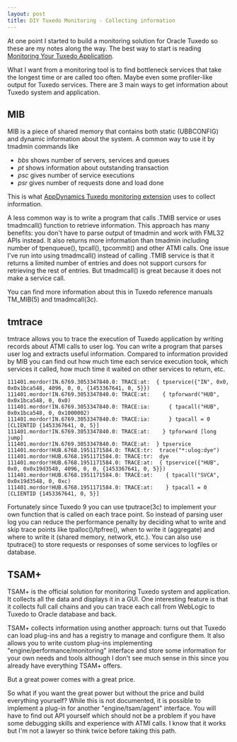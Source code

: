 ```yaml
---
layout: post
title: DIY Tuxedo Monitoring - Collecting information
---
```


At one point I started to build a monitoring solution for Oracle Tuxedo so these are my notes along the way. The best way to start is reading [Monitoring Your Tuxedo Application](https://docs.oracle.com/cd/E13161_01/tuxedo/docs10gr3/ada/admon.html).

What I want from a monitoring tool is to find bottleneck services that take the longest time or are called too often. Maybe even some profiler-like output for Tuxedo services. There are 3 main ways to get information about Tuxedo system and application.

## MIB

MIB is a piece of shared memory that contains both static (UBBCONFIG) and dynamic information about the system. A common way to use it by tmadmin commands like

- *bbs* shows number of servers, services and queues
- *pt* shows information about outstanding transaction
- *psc* gives number of service executions
- *psr* gives number of requests done and load done

This is what [AppDynamics Tuxedo monitoring extension](https://github.com/Appdynamics/tuxedo-monitoring-extension) uses to collect information.

A less common way is to write a program that calls .TMIB service or uses tmadmcall() function to retrieve information. This approach has many benefits: you don't have to parse output of tmadmin and work with FML32 APIs instead. It also returns more information than tmadmin including number of tpenqueue(), tpcall(), tpcommit() and other ATMI calls.  One issue I've run into using tmadmcall() instead of calling .TMIB service is that it returns a limited number of entries and does not support cursors for retrieving the rest of entries. But tmadmcall() is great because it does not make a service call.

You can find more information about this in Tuxedo reference manuals TM_MIB(5) and tmadmcall(3c).

## tmtrace

tmtrace allows you to trace the execution of Tuxedo application by writing records about ATMI calls to user log. You can write a program that parses user log and extracts useful information. Compared to information provided by MIB you can find out how much time each service execution took, which services it called, how much time it waited on other services to return, etc.

```
111401.mordor!IN.6769.3053347840.0: TRACE:at:  { tpservice({"IN", 0x0, 0x0x1bca548, 4096, 0, 0, {1453367641, 0, 5}})
111401.mordor!IN.6769.3053347840.0: TRACE:at:    { tpforward("HUB", 0x0x1bca548, 0, 0x0)
111401.mordor!IN.6769.3053347840.0: TRACE:ia:      { tpacall("HUB", 0x0x1bca548, 0, 0x1000002)
111401.mordor!IN.6769.3053347840.0: TRACE:ia:      } tpacall = 0 [CLIENTID {1453367641, 0, 5}]
111401.mordor!IN.6769.3053347840.0: TRACE:at:    } tpforward [long jump]
111401.mordor!IN.6769.3053347840.0: TRACE:at:  } tpservice
111401.mordor!HUB.6768.1951171584.0: TRACE:tr:  trace("*:ulog:dye")
111401.mordor!HUB.6768.1951171584.0: TRACE:tr:  dye
111401.mordor!HUB.6768.1951171584.0: TRACE:at:  { tpservice({"HUB", 0x0, 0x0x19d3548, 4096, 0, 0, {1453367641, 0, 5}})
111401.mordor!HUB.6768.1951171584.0: TRACE:at:    { tpacall("SVCA", 0x0x19d3548, 0, 0xc)
111401.mordor!HUB.6768.1951171584.0: TRACE:at:    } tpacall = 0 [CLIENTID {1453367641, 0, 5}]
```

Fortunately since Tuxedo 9 you can use tputrace(3c) to implement your own function that is called on each trace point. So instead of parsing user log you can reduce the performance penalty by deciding what to write and skip trace points like tpalloc()/tpfree(), when to write it (aggregate) and where to write it (shared memory, network, etc.). You can also use tputrace() to store requests or responses of some services to logfiles or database.

## TSAM+

TSAM+ is the official solution for monitoring Tuxedo system and application. It collects all the data and displays it in a GUI. One interesting feature is that it collects full call chains and you can trace each call from WebLogic to Tuxedo to Oracle database and back.

TSAM+ collects information using another approach: turns out that Tuxedo can load plug-ins and has a registry to manage and configure them. It also allows you to write custom plug-ins implementing "engine/performance/monitoring" interface and store some information for your own needs and tools although I don't see much sense in this since you already have everything TSAM+ offers.

But a great power comes with a great price.

So what if you want the great power but without the price and build everything yourself? While this is not documented, it is possible to implement a plug-in for another "engine/tsam/agent" interface. You will have to find out API yourself which should not be a problem if you have some debugging skills and experience with ATMI calls. I know that it works but I'm not a lawyer so think twice before taking this path.


